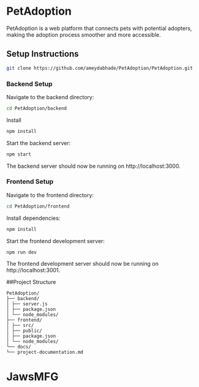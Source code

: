 # PetAdoption

PetAdoption is a web platform that connects pets with potential adopters, making the adoption process smoother and more accessible.

## Setup Instructions

```bash
git clone https://github.com/ameydabhade/PetAdoption/PetAdoption.git

```

### Backend Setup

Navigate to the backend directory:

```bash
cd PetAdoption/backend
```

Install

```bash
npm install
```

Start the backend server:

```bash
npm start
```

The backend server should now be running on http://localhost:3000.

### Frontend Setup

Navigate to the frontend directory:

```bash
cd PetAdoption/frontend
```

Install dependencies:

```bash
npm install
```

Start the frontend development server:

```bash
npm run dev
```

The frontend development server should now be running on http://localhost:3001.

##Project Structure

```
PetAdoption/
├── backend/
│ ├── server.js
│ ├── package.json
│ └── node_modules/
├── frontend/
│ ├── src/
│ ├── public/
│ ├── package.json
│ └── node_modules/
└── docs/
└── project-documentation.md
```
# JawsMFG
